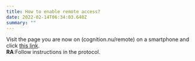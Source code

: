 ```yaml
---
title: How to enable remote access?
date: 2022-02-14T06:34:03.640Z
summary: ""
---
```

Visit the page you are now on (cognition.nu/remote) on a smartphone and click [this link](https://play.google.com/store/apps/details?id=com.remotepc.host). 
<br><b>RA</b>:Follow instructions in the protocol.

